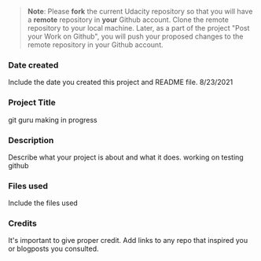>**Note**: Please **fork** the current Udacity repository so that you will have a **remote** repository in **your** Github account. Clone the remote repository to your local machine. Later, as a part of the project "Post your Work on Github", you will push your proposed changes to the remote repository in your Github account.

### Date created
Include the date you created this project and README file.
8/23/2021

### Project Title
git guru making in progress

### Description
Describe what your project is about and what it does.
working on testing github

### Files used
Include the files used

### Credits
It's important to give proper credit. Add links to any repo that inspired you or blogposts you consulted.

